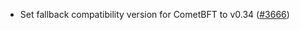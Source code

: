 - Set fallback compatibility version for CometBFT to v0.34
  ([\#3666](https://github.com/informalsystems/hermes/issues/3666))